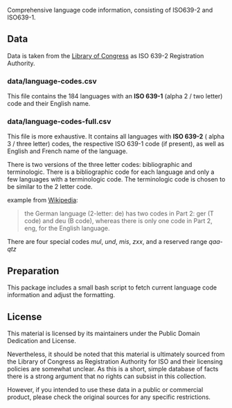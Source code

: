 Comprehensive language code information, consisting of ISO639-2 and ISO639-1.
 
## Data

Data is taken from the [Library of Congress](http://www.loc.gov/standards/iso639-2/iso639-2ra.html)
as ISO 639-2 Registration Authority.

### data/language-codes.csv 
This file contains the 184 languages with an  __ISO 639-1__ (alpha 2 / two letter) code and their English name. 

### data/language-codes-full.csv 
This file is more exhaustive. 
It contains all languages with __ISO 639-2__ ( alpha 3 / three letter) codes, the respective ISO 639-1 code (if present), as well as English and French name of the language.

There is two versions of the three letter codes: bibliographic and terminologic. There is a bibliographic code for each language and only a few languages with a terminologic code.
The terminologic code is chosen to be similar to the 2 letter code. 

example from [Wikipedia](https://en.wikipedia.org/wiki/ISO_639#Relations_between_the_parts):
> the German language (2-letter: de) has two codes in Part 2: ger (T code) and deu (B code), whereas there is only one code in Part 2, eng, for the English language.

There are four special codes *mul*, *und*, *mis*, *zxx*, and a reserved range *qaa-qtz*
 
## Preparation

This package includes a small bash script to fetch current language code information
and adjust the formatting.

## License

This material is licensed by its maintainers under the Public Domain Dedication
and License.

Nevertheless, it should be noted that this material is ultimately sourced from
the Library of Congress as Registration Authority for ISO and their licensing policies are somewhat
unclear. As this is a short, simple database of facts there is a strong argument
that no rights can subsist in this collection. 

However, if you intended to use these data in a public or commercial product, please
check the original sources for any specific restrictions.



